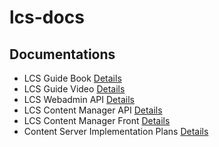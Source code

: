 # lcs-docs

## Documentations 

*   LCS Guide Book [Details](guidebook/)
*   LCS Guide Video [Details](guide-video/)
*   LCS Webadmin API [Details](webadmin-api/)
*   LCS Content Manager API [Details](content-manager-api/)
*   LCS Content Manager Front [Details](content-manager-interface/)
*   Content Server Implementation Plans [Details](content_server_plan.md)